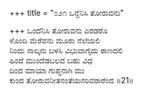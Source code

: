 +++
title = "೦೨೧ ಒನ್ದೆನಿಸಿ ತೋರುವನು"

+++
ಒಂದೆನಿಸಿ ತೋರುವನು ಎರಡರೊ  
ಳೊಂದಿ ಮೆರೆವನು ಮೂರು ನೆಲೆಯಲಿ  
ನಿಂದು ನಾಲ್ಕನು ಬಳಸಿ ವಿಭುವಾಗೈದು ಠಾಣದಲಿ  
ಹಿಂದೆ ಮುಂದೆಡಬಲದ ಬಹು ವಿಧ  
ದಿಂದ ಮಾಯಾ ಗುಪ್ತನಾಗಿ ಮು  
ಕುಂದ ತೋರುವನೀತನಂತೆಯನರಿವರಾರೆಂದ    ॥21॥